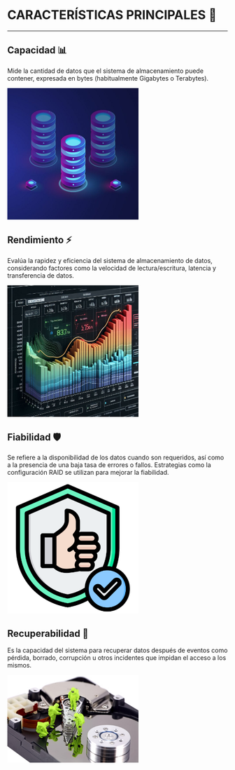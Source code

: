 # CARACTERÍSTICAS PRINCIPALES 🚀

---

## Capacidad 📊

Mide la cantidad de datos que el sistema de almacenamiento puede contener, expresada en bytes (habitualmente Gigabytes o Terabytes).

<img src="img/capacidad.jpg" width="300"/>

## Rendimiento ⚡

Evalúa la rapidez y eficiencia del sistema de almacenamiento de datos, considerando factores como la velocidad de lectura/escritura, latencia y transferencia de datos.

<img src="img/rendimiento.jpeg" width="300"/>

## Fiabilidad 🛡️

Se refiere a la disponibilidad de los datos cuando son requeridos, así como a la presencia de una baja tasa de errores o fallos. Estrategias como la configuración RAID se utilizan para mejorar la fiabilidad.

<img src="img/fiabilidad.png" width="300"/>

## Recuperabilidad 🔄
Es la capacidad del sistema para recuperar datos después de eventos como pérdida, borrado, corrupción u otros incidentes que impidan el acceso a los mismos.

<img src="img/recuperabilidad.jpg" alt="Descripción de la imagen" width="300"/>
